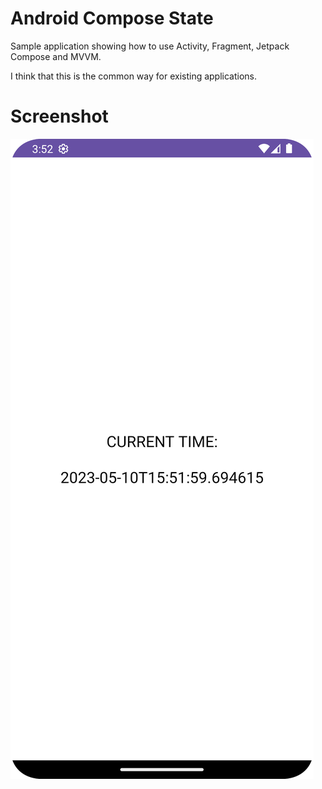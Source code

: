 # Android Compose State

Sample application showing how to use Activity, Fragment, Jetpack Compose and MVVM.

I think that this is the common way for existing applications.

# Screenshot

![Screenshot](extras/images/screenshot.png)